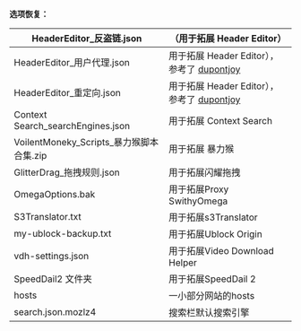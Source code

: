 **选项恢复：**


|HeaderEditor_反盗链.json|（用于拓展 Header Editor）|
| --------| --------|
|HeaderEditor_用户代理.json|用于拓展 Header Editor），参考了 <a href="https://github.com/dupontjoy/customization/tree/master/Rules/HeaderEditor" rel="noopener" target="_blank">dupontjoy</a>|
|HeaderEditor_重定向.json|用于拓展 Header Editor），参考了 <a href="https://github.com/dupontjoy/customization/tree/master/Rules/HeaderEditor" rel="noopener" target="_blank">dupontjoy</a>|
|Context Search_searchEngines.json|用于拓展 Context Search|
|VoilentMoneky_Scripts_暴力猴脚本合集.zip|用于拓展 暴力猴|
|GlitterDrag_拖拽规则.json|用于拓展闪耀拖拽|
|OmegaOptions.bak|用于拓展Proxy SwithyOmega|
|S3Translator.txt|用于拓展s3Translator|
|my-ublock-backup.txt|用于拓展Ublock Origin|
|vdh-settings.json|用于拓展Video Download Helper|
|SpeedDail2 文件夹|用于拓展SpeedDail 2|
|hosts|一小部分网站的hosts|
|search.json.mozlz4|搜索栏默认搜索引擎|

